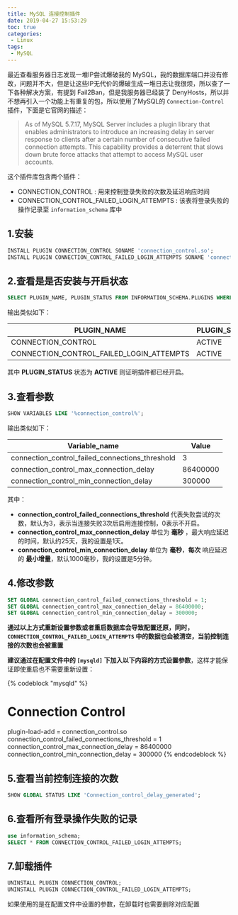 ```yaml
---
title: MySQL 连接控制插件
date: 2019-04-27 15:53:29
toc: true
categories: 
 - Linux
tags: 
 - MySQL
---
```


最近查看服务器日志发现一堆IP尝试爆破我的 MySQL，我的数据库端口并没有修改，问题并不大，但是让这些IP无代价的爆破生成一堆日志让我很烦，所以查了一下各种解决方案，有提到 Fail2Ban，但是我服务器已经装了 DenyHosts，所以并不想再引入一个功能上有重复的包，所以使用了MySQL的 `Connection-Control` 插件，下面是它官网的描述：

<!-- more -->

> As of MySQL 5.7.17, MySQL Server includes a plugin library that enables administrators to introduce an increasing delay in server response to clients after a certain number of consecutive failed connection attempts. This capability provides a deterrent that slows down brute force attacks that attempt to access MySQL user accounts.

这个插件库包含两个插件：

* CONNECTION_CONTROL : 用来控制登录失败的次数及延迟响应时间
* CONNECTION_CONTROL_FAILED_LOGIN_ATTEMPTS : 该表将登录失败的操作记录至 `information_schema` 库中

## 1.安装

```sql
INSTALL PLUGIN CONNECTION_CONTROL SONAME 'connection_control.so';
INSTALL PLUGIN CONNECTION_CONTROL_FAILED_LOGIN_ATTEMPTS SONAME 'connection_control.so';
```

## 2.查看是是否安装与开启状态

```sql
SELECT PLUGIN_NAME, PLUGIN_STATUS FROM INFORMATION_SCHEMA.PLUGINS WHERE PLUGIN_NAME LIKE 'connection%';
```
输出类似如下：

| PLUGIN_NAME                              | PLUGIN_STATUS |
| ---------------------------------------- | ------------- |
| CONNECTION_CONTROL                       | ACTIVE        |
| CONNECTION_CONTROL_FAILED_LOGIN_ATTEMPTS | ACTIVE        |

其中 **PLUGIN_STATUS** 状态为 **ACTIVE** 则证明插件都已经开启。

## 3.查看参数

```sql
SHOW VARIABLES LIKE '%connection_control%';
```
输出类似如下：

| Variable_name                                   | Value    |
| ----------------------------------------------- | -------- |
| connection_control_failed_connections_threshold | 3        |
| connection_control_max_connection_delay         | 86400000 |
| connection_control_min_connection_delay         | 300000   |

其中：

* **connection_control_failed_connections_threshold** 代表失败尝试的次数，默认为3，表示当连接失败3次后启用连接控制，0表示不开启。
* **connection_control_max_connection_delay** 单位为 **毫秒** ，最大响应延迟的时间，默认约25天，我的设置是1天。
* **connection_control_min_connection_delay** 单位为 **毫秒**，**每次** 响应延迟的 **最小增量**，默认1000毫秒，我的设置是5分钟。

## 4.修改参数

```sql
SET GLOBAL connection_control_failed_connections_threshold = 1;
SET GLOBAL connection_control_max_connection_delay = 86400000;
SET GLOBAL connection_control_min_connection_delay = 300000;
```

 **通过以上方式重新设置参数或者重启数据库会导致配置还原，同时，`CONNECTION_CONTROL_FAILED_LOGIN_ATTEMPTS` 中的数据也会被清空，当前控制连接的次数也会被重置**

**建议通过在配置文件中的 `[mysqld]` 下加入以下内容的方式设置参数**，这样才能保证即使重启也不需要重新设置：

{% codeblock "mysqld" %}
# Connection Control
plugin-load-add = connection_control.so
connection_control_failed_connections_threshold = 1
connection_control_max_connection_delay = 86400000
connection_control_min_connection_delay = 300000
{% endcodeblock %}

## 5.查看当前控制连接的次数

```sql
SHOW GLOBAL STATUS LIKE 'Connection_control_delay_generated';
```

## 6.查看所有登录操作失败的记录

```sql
use information_schema;
SELECT * FROM CONNECTION_CONTROL_FAILED_LOGIN_ATTEMPTS;
```

## 7.卸载插件

```sql
UNINSTALL PLUGIN CONNECTION_CONTROL;
UNINSTALL PLUGIN CONNECTION_CONTROL_FAILED_LOGIN_ATTEMPTS;
```

如果使用的是在配置文件中设置的参数，在卸载时也需要删除对应配置
